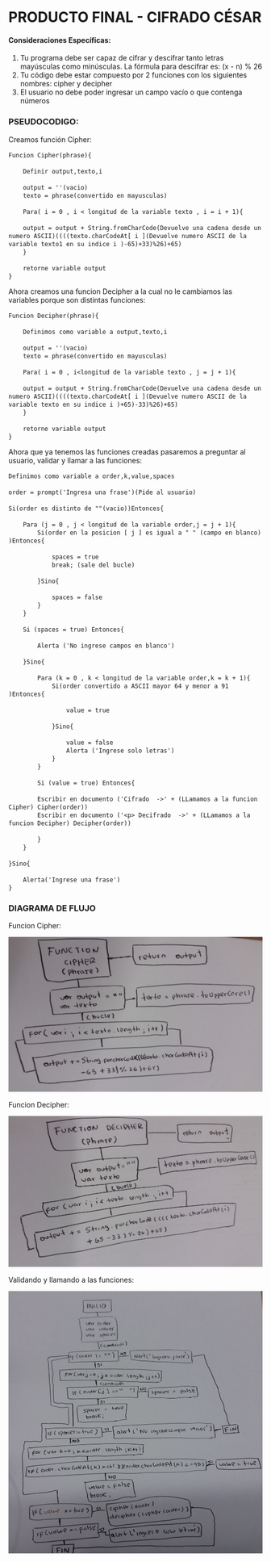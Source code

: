 # PRODUCTO FINAL - CIFRADO CÉSAR

#### Consideraciones Específicas:

1. Tu programa debe ser capaz de cifrar y descifrar tanto letras mayúsculas como minúsculas. La fórmula para descifrar es: (x - n) % 26
2. Tu código debe estar compuesto por 2 funciones con los siguientes nombres: cipher y decipher
3. El usuario no debe poder ingresar un campo vacío o que contenga números

### PSEUDOCODIGO:

Creamos función Cipher:
~~~
Funcion Cipher(phrase){  
    
    Definir output,texto,i  

    output = ''(vacio)  
    texto = phrase(convertido en mayusculas)

    Para( i = 0 , i < longitud de la variable texto , i = i + 1){

    output = output + String.fromCharCode(Devuelve una cadena desde un numero ASCII)((((texto.charCodeAt[ i ](Devuelve numero ASCII de la variable texto1 en su indice i )-65)+33)%26)+65)
    }

    retorne variable output
}
~~~
Ahora creamos una funcion Decipher a la cual no le cambiamos las variables porque son distintas funciones:
~~~
Funcion Decipher(phrase){  
    
    Definimos como variable a output,texto,i

    output = ''(vacio)  
    texto = phrase(convertido en mayusculas)

    Para( i = 0 , i<longitud de la variable texto , j = j + 1){

    output = output + String.fromCharCode(Devuelve una cadena desde un numero ASCII)((((texto.charCodeAt[ i ](Devuelve numero ASCII de la variable texto en su indice i )+65)-33)%26)+65)
    }

    retorne variable output
}
~~~
Ahora que ya tenemos las funciones creadas pasaremos a preguntar al usuario, validar y llamar a las funciones:  
~~~
Definimos como variable a order,k,value,spaces

order = prompt('Ingresa una frase')(Pide al usuario)

Si(order es distinto de ""(vacio))Entonces{

    Para (j = 0 , j < longitud de la variable order,j = j + 1){
        Si(order en la posicion [ j ] es igual a " " (campo en blanco) )Entonces{

            spaces = true
            break; (sale del bucle)

        }Sino{

            spaces = false
        }    
    }

    Si (spaces = true) Entonces{

        Alerta ('No ingrese campos en blanco')  

    }Sino{     

        Para (k = 0 , k < longitud de la variable order,k = k + 1){
            Si(order convertido a ASCII mayor 64 y menor a 91 )Entonces{

                value = true
        
            }Sino{

                value = false
                Alerta ('Ingrese solo letras')
            }    
        }

        Si (value = true) Entonces{

        Escribir en documento ('Cifrado  ->' + (LLamamos a la funcion Cipher) Cipher(order))
        Escribir en documento ('<p> Decifrado  ->' + (LLamamos a la funcion Decipher) Decipher(order))

        }
    }

}Sino{

    Alerta('Ingrese una frase')
}    
~~~

### DIAGRAMA DE FLUJO

Funcion Cipher:

![Sin titulo](assets/docs/FuncionCipher.jpg)

Funcion Decipher:

![Sin titulo](assets/docs/FuncionDecipher.jpg)

Validando y llamando a las funciones:

![Sin titulo](assets/docs/LLamando.jpg)

